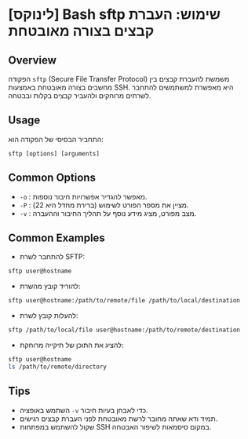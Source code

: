 # [לינוקס] Bash sftp שימוש: העברת קבצים בצורה מאובטחת

## Overview
הפקודה `sftp` (Secure File Transfer Protocol) משמשת להעברת קבצים בין מחשבים בצורה מאובטחת באמצעות SSH. היא מאפשרת למשתמשים להתחבר לשרתים מרוחקים ולהעביר קבצים בקלות ובבטחה.

## Usage
התחביר הבסיסי של הפקודה הוא:
```
sftp [options] [arguments]
```

## Common Options
- `-o` : מאפשר להגדיר אפשרויות חיבור נוספות.
- `-P` : מציין את מספר הפורט לשימוש (ברירת מחדל היא 22).
- `-v` : מצב מפורט, מציג מידע נוסף על תהליך החיבור וההעברה.

## Common Examples
- להתחבר לשרת SFTP:
```bash
sftp user@hostname
```

- להוריד קובץ מהשרת:
```bash
sftp user@hostname:/path/to/remote/file /path/to/local/destination
```

- להעלות קובץ לשרת:
```bash
sftp /path/to/local/file user@hostname:/path/to/remote/destination
```

- להציג את התוכן של תיקייה מרוחקת:
```bash
sftp user@hostname
ls /path/to/remote/directory
```

## Tips
- השתמש באופציה `-v` כדי לאבחן בעיות חיבור.
- תמיד ודא שאתה מחובר לרשת מאובטחת לפני העברת קבצים רגישים.
- שקול להשתמש במפתחות SSH במקום סיסמאות לשיפור האבטחה.